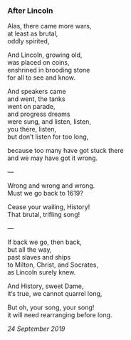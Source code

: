 ### After Lincoln

Alas, there came more wars, \
at least as brutal, \
oddly spirited,

And Lincoln, growing old, \
was placed on coins, \
enshrined in brooding stone \
for all to see and know.

And speakers came \
and went, the tanks \
went on parade, \
and progress dreams \
were sung, and listen, listen, \
you there, listen, \
but don’t listen for too long,

because too many have got stuck there \
and we may have got it wrong.

—

Wrong and wrong and wrong. \
Must we go back to 1619?

Cease your wailing, History! \
That brutal, trifling song!

—

If back we go, then back, \
but all the way, \
past slaves and ships \
to Milton, Christ, and Socrates, \
as Lincoln surely knew.

And History, sweet Dame, \
it‘s true, we cannot quarrel long,

But oh, your song, your song! \
it will need rearranging before long.

*24 September 2019*
